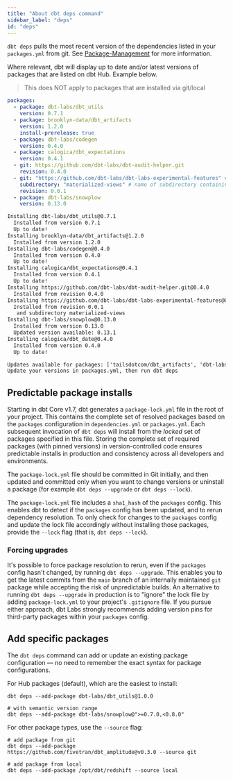 ```yaml
---
title: "About dbt deps command"
sidebar_label: "deps"
id: "deps"
---
```


`dbt deps` pulls the most recent version of the dependencies listed in your `packages.yml` from git. See [Package-Management](/docs/build/packages) for more information.

Where relevant, dbt will display up to date and/or latest versions of packages that are listed on dbt Hub. Example below.

> This does NOT apply to packages that are installed via git/local

```yaml
packages:
  - package: dbt-labs/dbt_utils
    version: 0.7.1
  - package: brooklyn-data/dbt_artifacts
    version: 1.2.0
    install-prerelease: true
  - package: dbt-labs/codegen
    version: 0.4.0
  - package: calogica/dbt_expectations
    version: 0.4.1
  - git: https://github.com/dbt-labs/dbt-audit-helper.git
    revision: 0.4.0
  - git: "https://github.com/dbt-labs/dbt-labs-experimental-features" # git URL
    subdirectory: "materialized-views" # name of subdirectory containing `dbt_project.yml`
    revision: 0.0.1
  - package: dbt-labs/snowplow
    version: 0.13.0
```

```txt
Installing dbt-labs/dbt_utils@0.7.1
  Installed from version 0.7.1
  Up to date!
Installing brooklyn-data/dbt_artifacts@1.2.0
  Installed from version 1.2.0
Installing dbt-labs/codegen@0.4.0
  Installed from version 0.4.0
  Up to date!
Installing calogica/dbt_expectations@0.4.1
  Installed from version 0.4.1
  Up to date!
Installing https://github.com/dbt-labs/dbt-audit-helper.git@0.4.0
  Installed from revision 0.4.0
Installing https://github.com/dbt-labs/dbt-labs-experimental-features@0.0.1
  Installed from revision 0.0.1
   and subdirectory materialized-views
Installing dbt-labs/snowplow@0.13.0
  Installed from version 0.13.0
  Updated version available: 0.13.1
Installing calogica/dbt_date@0.4.0
  Installed from version 0.4.0
  Up to date!

Updates available for packages: ['tailsdotcom/dbt_artifacts', 'dbt-labs/snowplow']
Update your versions in packages.yml, then run dbt deps
```

<VersionBlock firstVersion="1.7">

## Predictable package installs

Starting in dbt Core v1.7, dbt generates a `package-lock.yml` file in the root of your project. This contains the complete set of resolved packages based on the `packages` configuration in `dependencies.yml` or `packages.yml`. Each subsequent invocation of `dbt deps` will install from the _locked_ set of packages specified in this file. Storing the complete set of required packages (with pinned versions) in version-controlled code ensures predictable installs in production and consistency across all developers and environments. 

The `package-lock.yml` file should be committed in Git initially, and then updated and committed only when you want to change versions or uninstall a package (for example  `dbt deps --upgrade` or `dbt deps --lock`).

The `package-lock.yml` file includes a `sha1_hash` of the `packages` config. This enables dbt to detect if the `packages` config has been updated, and to rerun dependency resolution. To only check for changes to the `packages` config and update the lock file accordingly without installing those packages, provide the `--lock` flag (that is, `dbt deps --lock`).

### Forcing upgrades

It's possible to force package resolution to rerun, even if the `packages` config hasn't changed, by running `dbt deps --upgrade`. This enables you to get the latest commits from the `main` branch of an internally maintained `git` package while accepting the risk of unpredictable builds. An alternative to running `dbt deps --upgrade` in production is to "ignore" the lock file by adding `package-lock.yml` to your project's `.gitignore` file. If you pursue either approach, dbt Labs strongly recommends adding version pins for third-party packages within your `packages` config.

## Add specific packages

The `dbt deps` command can add or update an existing package configuration &mdash; no need to remember the exact syntax for package configurations. 

For Hub packages (default), which are the easiest to install:

```shell
dbt deps --add-package dbt-labs/dbt_utils@1.0.0

# with semantic version range
dbt deps --add-package dbt-labs/snowplow@">=0.7.0,<0.8.0"
```

For other package types, use the `--source` flag:
```shell
# add package from git
dbt deps --add-package https://github.com/fivetran/dbt_amplitude@v0.3.0 --source git

# add package from local
dbt deps --add-package /opt/dbt/redshift --source local
```

</VersionBlock>
